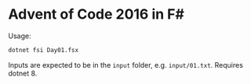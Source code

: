 # Advent of Code 2016 in F#

Usage:

```bash
dotnet fsi Day01.fsx
```

Inputs are expected to be in the `input` folder, e.g. `input/01.txt`. Requires
dotnet 8.
